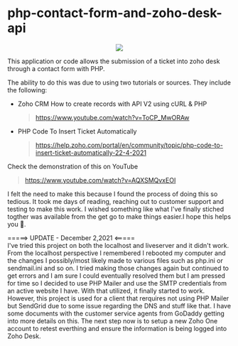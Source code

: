 

# php-contact-form-and-zoho-desk-api

<p align="center">
  <img src="https://pbs.twimg.com/profile_images/1258817039843516417/qdj2rNtA_400x400.jpg" />
</p>

This application or code allows the submission of a ticket into zoho desk through a contact form with PHP.

The ability to do this was due to using two tutorials or sources. They include the following: 

- Zoho CRM How to create records with API V2 using cURL & PHP
	> https://www.youtube.com/watch?v=ToCP_MwORAw

- PHP Code To Insert Ticket Automatically
	> https://help.zoho.com/portal/en/community/topic/php-code-to-insert-ticket-automatically-22-4-2021

Check the demonstration of this on YouTube

  > https://www.youtube.com/watch?v=AQXSMQvxEOI

I felt the need to make this because I found the process of doing this so tedious. It took me days of reading, reaching out to customer support and testing to make this work. I wished something like what I've finally stiched togther was available from the get go to make things easier.I hope this helps you 🙂.

=====> UPDATE - December 2,2021 <=====\
I've tried this project on both the localhost and liveserver and it didn't work. From the localhost perspective I remembered I rebooted my computer and the changes I possibly/most likely made to various files such as php.ini or sendmail.ini and so on. I tried making those changes again but continued to get errors and I am sure I could eventually resolved them but I am pressed for time so I decided to use PHP Mailer and use the SMTP credentials from an active website I have. With that utilized, it finally started to work. However, this project is used for a client that rerquires not using PHP Mailer but SendGrid due to some issue regarding the DNS and stuff like that. I have some documents with the customer service agents from GoDaddy getting into more details on this.  The next step now is to setup a new Zoho One account to retest everthing and ensure the information is being logged into Zoho Desk.

